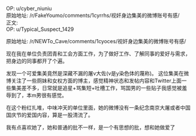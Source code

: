 
OP: u/cyber_niuniu  
原始地址: /r/FakeYoumo/comments/1cyrrhs/视奸身边集美的微博账号有感/  
正文:  
OP: u/Typical_Suspect_1429  

 原始地址: /r/NEWTo_Cave/comments/1cyoces/视奸身边集美的微博账号有感/  

现在我在单位负责团青和工会方面工作，为了做好工作、了解同事的爱好与需求，把身边的同事都开了个遍。

发现一个可爱集美竟然是深藏不漏的屠v大佐(v是y染色体的蔑称)。
这位集美在微博关注了一些厕妹和女权方面的博主，感觉精神状态和发帖内容和Twitter上面一些集美差不多，日常就是追星+骂集短+吐槽工作，骂国男的一些贴子我感觉被羞辱到了，本m男很有感觉。

在这个粉红扎堆，中味冲天的单位里面，她的微博没有一条纪念南京大屠或者中国国庆节的爱国内容，算是一股清流了。

我有点喜欢她了，她和普通的批不一样，是一个有思想的批，想和她做爱了
